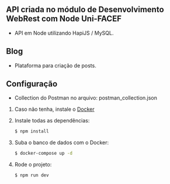 ## API criada no módulo de Desenvolvimento WebRest com Node Uni-FACEF

- API em Node utilizando HapiJS / MySQL.

## Blog

- Plataforma para criação de posts.

## Configuração

- Collection do Postman no arquivo: postman_collection.json

1. Caso não tenha, instale o [Docker](https://www.docker.com/get-started)

2. Instale todas as dependências:

    ```sh
    $ npm install
    ```
	
3. Suba o banco de dados com o Docker:

	```sh
	$ docker-compose up -d
	```
	
4. Rode o projeto:

	```sh
	$ npm run dev
	```
